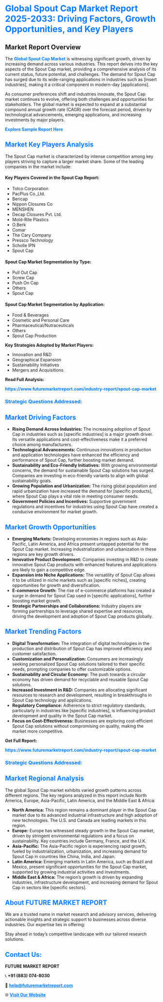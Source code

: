 <h1 style="color: #007BFF;">Global Spout Cap Market Report 2025-2033: Driving Factors, Growth Opportunities, and Key Players</h1>

<section id="overview">
<h2>Market Report Overview</h2>
<p>The <a href="https://www.futuremarketreport.com/industry-report/spout-cap-market" style="color: #007BFF; text-decoration: none;"><strong>Global Spout Cap Market</strong></a> is witnessing significant growth, driven by increasing demand across various industries. This report delves into the key aspects of the Spout Cap market, providing a comprehensive analysis of its current status, future potential, and challenges. The demand for Spout Cap has surged due to its wide-ranging applications in industries such as [insert industries], making it a critical component in modern-day [applications].</p>
<p>As consumer preferences shift and industries innovate, the Spout Cap market continues to evolve, offering both challenges and opportunities for stakeholders. The global market is expected to expand at a substantial compound annual growth rate (CAGR) over the forecast period, driven by technological advancements, emerging applications, and increasing investments by major players.</p>
</section>

<section id="overview">
<p><a href="https://www.futuremarketreport.com/request-sample/reportId=110663" style="color: #007BFF; text-decoration: none;"><strong>Explore Sample Report Here</strong></a></p>
</section>

<section id="key-players">
<h2 style="color: #007BFF;">Market Key Players Analysis</h2>
<p>The Spout Cap market is characterized by intense competition among key players striving to capture a larger market share. Some of the leading companies in the market include:</p>
<h4>Key Players Covered in the Spout Cap Report:</h4>
<ul><li>Tolco Corporation</li><li>PacPlus Co.,Ltd.</li><li>Bericap</li><li>Nippon Closures Co</li><li>MENSHEN</li><li>Decap Closures Pvt. Ltd.</li><li>Mold-Rite Plastics</li><li>O.Berk</li><li>Comar</li><li>The Cary Company</li><li>Pressco Technology</li><li>Scholle IPN</li><li>Spout Cap</li></ul>
<h4>Spout Cap Market Segmentation by Type:</h4>
<ul><li>Pull Out Cap</li><li>Screw Cap</li><li>Push On Cap</li><li>Others</li><li>Spout Cap</li></ul>

<h4>Spout Cap Market Segmentation by Application:</h4>
<ul><li>Food &amp; Beverages</li><li>Cosmetic and Personal Care</li><li>Pharmaceutical/Nutraceuticals</li><li>Others</li><li>Spout Cap Production</li></ul>
<p><strong>Key Strategies Adopted by Market Players:</strong></p>
<ul>
<li>Innovation and R&D</li>
<li>Geographical Expansion</li>
<li>Sustainability Initiatives</li>
<li>Mergers and Acquisitions</li>
</ul>
</section>

<section>
<p><strong>Read Full Analysis: </strong></p><a href="https://www.futuremarketreport.com/industry-report/spout-cap-market" style="color: #007BFF; text-decoration: none;"><strong>https://www.futuremarketreport.com/industry-report/spout-cap-market</strong></a>
<h3 style="color: #007BFF;">Strategic Questions Addressed:</h3>
</section>

<section id="driving-factors">
<h2 style="color: #007BFF;">Market Driving Factors</h2>
<ul>
<li><strong>Rising Demand Across Industries:</strong> The increasing adoption of Spout Cap in industries such as [specific industries] is a major growth driver. Its versatile applications and cost-effectiveness make it a preferred choice among manufacturers.</li>
<li><strong>Technological Advancements:</strong> Continuous innovations in production and application technologies have enhanced the efficiency and performance of Spout Cap, further boosting market demand.</li>
<li><strong>Sustainability and Eco-Friendly Initiatives:</strong> With growing environmental concerns, the demand for sustainable Spout Cap solutions has surged. Companies are investing in eco-friendly variants to align with global sustainability goals.</li>
<li><strong>Growing Population and Urbanization:</strong> The rising global population and rapid urbanization have increased the demand for [specific products], where Spout Cap plays a vital role in meeting consumer needs.</li>
<li><strong>Government Policies and Incentives:</strong> Supportive government regulations and incentives for industries using Spout Cap have created a conducive environment for market growth.</li>
</ul>
</section>

<section id="growth-opportunities">
<h2 style="color: #007BFF;">Market Growth Opportunities</h2>
<ul>
<li><strong>Emerging Markets:</strong> Developing economies in regions such as Asia-Pacific, Latin America, and Africa present untapped potential for the Spout Cap market. Increasing industrialization and urbanization in these regions are key growth drivers.</li>
<li><strong>Innovative Product Development:</strong> Companies investing in R&D to create innovative Spout Cap products with enhanced features and applications are likely to gain a competitive edge.</li>
<li><strong>Expansion into Niche Applications:</strong> The versatility of Spout Cap allows it to be utilized in niche markets such as [specific niches], creating opportunities for growth and diversification.</li>
<li><strong>E-commerce Growth:</strong> The rise of e-commerce platforms has created a surge in demand for Spout Cap used in [specific applications], further boosting market growth.</li>
<li><strong>Strategic Partnerships and Collaborations:</strong> Industry players are forming partnerships to leverage shared expertise and resources, driving the development and adoption of Spout Cap products globally.</li>
</ul>
</section>

<section id="trending-factors">
<h2 style="color: #007BFF;">Market Trending Factors</h2>
<ul>
<li><strong>Digital Transformation:</strong> The integration of digital technologies in the production and distribution of Spout Cap has improved efficiency and customer satisfaction.</li>
<li><strong>Customization and Personalization:</strong> Consumers are increasingly seeking personalized Spout Cap solutions tailored to their specific needs, prompting companies to offer customizable options.</li>
<li><strong>Sustainability and Circular Economy:</strong> The push towards a circular economy has driven demand for recyclable and reusable Spout Cap solutions.</li>
<li><strong>Increased Investment in R&D:</strong> Companies are allocating significant resources to research and development, resulting in breakthroughs in Spout Cap technology and applications.</li>
<li><strong>Regulatory Compliance:</strong> Adherence to strict regulatory standards, particularly in industries like [specific industries], is influencing product development and quality in the Spout Cap market.</li>
<li><strong>Focus on Cost-Effectiveness:</strong> Businesses are exploring cost-efficient Spout Cap solutions without compromising on quality, making the market more competitive.</li>
</ul>
</section>

<section>
<p><strong>Get Full Report: </strong></p><a href="https://www.futuremarketreport.com/industry-report/spout-cap-market" style="color: #007BFF; text-decoration: none;"><strong>https://www.futuremarketreport.com/industry-report/spout-cap-market</strong></a>
<h3 style="color: #007BFF;">Strategic Questions Addressed:</h3>
</section>


<section id="regional-analysis">
<h2 style="color: #007BFF;">Market Regional Analysis</h2>
<p>The global Spout Cap market exhibits varied growth patterns across different regions. The key regions analyzed in this report include North America, Europe, Asia-Pacific, Latin America, and the Middle East & Africa:</p>
<ul>
<li><strong>North America:</strong> This region remains a dominant player in the Spout Cap market due to its advanced industrial infrastructure and high adoption of new technologies. The U.S. and Canada are leading markets in this region.</li>
<li><strong>Europe:</strong> Europe has witnessed steady growth in the Spout Cap market, driven by stringent environmental regulations and a focus on sustainability. Key countries include Germany, France, and the U.K.</li>
<li><strong>Asia-Pacific:</strong> The Asia-Pacific region is experiencing rapid growth, fueled by industrialization, urbanization, and increasing demand for Spout Cap in countries like China, India, and Japan.</li>
<li><strong>Latin America:</strong> Emerging markets in Latin America, such as Brazil and Mexico, present significant opportunities for the Spout Cap market, supported by growing industrial activities and investments.</li>
<li><strong>Middle East & Africa:</strong> The region’s growth is driven by expanding industries, infrastructure development, and increasing demand for Spout Cap in sectors like [specific sectors].</li>
</ul>
</section>

<footer>
<h2 style="color: #007BFF;">About FUTURE MARKET REPORT</h2>
<p>We are a trusted name in market research and advisory services, delivering actionable insights and strategic support to businesses across diverse industries. Our expertise lies in offering:</p>

<p>Stay ahead in today’s competitive landscape with our tailored research solutions.</p>

<h2 style="color: #007BFF;">Contact Us:</h2>
<p><strong>FUTURE MARKET REPORT</strong></p>
<p>📞 <strong>+91 (883) 074-8030</strong></p>
<p>📧 <strong><a href="mailto:help@futuremarketreport.com" style="color: #007BFF;">help@futuremarketreport.com</a></strong></p>
<p>🌐 <strong><a href="https://www.futuremarketreport.com/" style="color: #007BFF;">Visit Our Website</a></strong></p>
</footer>